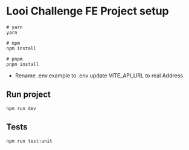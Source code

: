 # Looi Challenge FE Project setup

```
# yarn
yarn

# npm
npm install

# pnpm
pnpm install
```

- Rename .env.example to .env update VITE_API_URL to real Address

## Run project

`npm run dev`

## Tests

`npm run test:unit`
